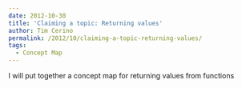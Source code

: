 ```yaml
---
date: 2012-10-30
title: 'Claiming a topic: Returning values'
author: Tim Cerino
permalink: /2012/10/claiming-a-topic-returning-values/
tags:
  - Concept Map
---
```

I will put together a concept map for returning values from functions
